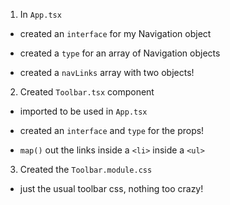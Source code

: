 1. In `App.tsx`

-   created an `interface` for my Navigation object

-   created a `type` for an array of Navigation objects

-   created a `navLinks` array with two objects!

2. Created `Toolbar.tsx` component

-   imported to be used in `App.tsx`

-   created an `interface` and `type` for the props!

-   `map()` out the links inside a `<li>` inside a `<ul>`

3. Created the `Toolbar.module.css`

-   just the usual toolbar css, nothing too crazy!

